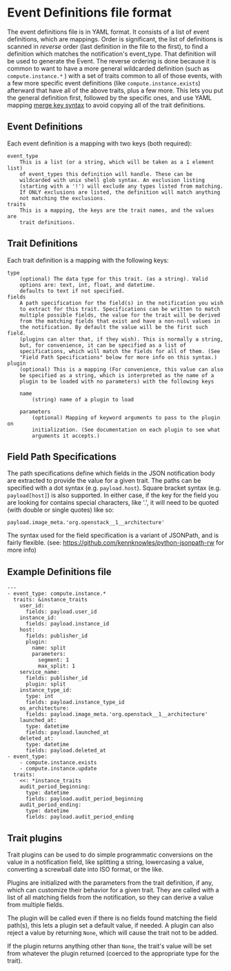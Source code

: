# Event Definitions file format

The event definitions file is in YAML format. It consists of a list of event
definitions, which are mappings. Order is significant, the list of definitions
is scanned in *reverse* order (last definition in the file to the first),
to find a definition which matches the notification's event_type.  That
definition will be used to generate the Event. The reverse ordering is done
because it is common to want to have a more general wildcarded definition
(such as `compute.instance.*` ) with a set of traits common to all of those
events, with a few more specific event definitions (like
`compute.instance.exists`) afterward that have all of the above traits, plus
a few more. This lets you put the general definition first, followed by the
specific ones, and use YAML mapping [merge key syntax](http://yaml.org/type/merge.html)
to avoid copying all of the trait definitions.

## Event Definitions

Each event definition is a mapping with two keys (both required):

    event_type
        This is a list (or a string, which will be taken as a 1 element list)
        of event_types this definition will handle. These can be
        wildcarded with unix shell glob syntax. An exclusion listing
        (starting with a '!') will exclude any types listed from matching.
        If ONLY exclusions are listed, the definition will match anything
        not matching the exclusions.
    traits
        This is a mapping, the keys are the trait names, and the values are
        trait definitions.

## Trait Definitions

Each trait definition is a mapping with the following keys:

    type
        (optional) The data type for this trait. (as a string). Valid
        options are: text, int, float, and datetime.
        defaults to text if not specified.
    fields
        A path specification for the field(s) in the notification you wish
        to extract for this trait. Specifications can be written to match
        multiple possible fields, the value for the trait will be derived
        from the matching fields that exist and have a non-null values in
        the notification. By default the value will be the first such field.
        (plugins can alter that, if they wish). This is normally a string,
        but, for convenience, it can be specified as a list of
        specifications, which will match the fields for all of them. (See
        "Field Path Specifications" below for more info on this syntax.)
    plugin
        (optional) This is a mapping (For convenience, this value can also
        be specified as a string, which is interpreted as the name of a
        plugin to be loaded with no parameters) with the following keys

        name
            (string) name of a plugin to load

        parameters
            (optional) Mapping of keyword arguments to pass to the plugin on
            initialization. (See documentation on each plugin to see what
            arguments it accepts.)

## Field Path Specifications

The path specifications define which fields in the JSON notification
body are extracted to provide the value for a given trait.  The paths
can be specified with a dot syntax (e.g. `payload.host`). Square
bracket syntax (e.g. `payload[host]`) is also supported. In either
case, if the key for the field you are looking for contains special
characters, like '.', it will need to be quoted (with double or single
quotes) like so:

    payload.image_meta.'org.openstack__1__architecture'

The syntax used for the field specification is a variant of JSONPath,
and is fairly flexible. (see: https://github.com/kennknowles/python-jsonpath-rw for more info)

## Example Definitions file

    ---
    - event_type: compute.instance.*
      traits: &instance_traits
        user_id:
          fields: payload.user_id
        instance_id:
          fields: payload.instance_id
        host:
          fields: publisher_id
          plugin:
            name: split
            parameters:
              segment: 1
              max_split: 1
        service_name:
          fields: publisher_id
          plugin: split
        instance_type_id:
          type: int
          fields: payload.instance_type_id
        os_architecture:
          fields: payload.image_meta.'org.openstack__1__architecture'
        launched_at:
          type: datetime
          fields: payload.launched_at
        deleted_at:
          type: datetime
          fields: payload.deleted_at
    - event_type:
        - compute.instance.exists
        - compute.instance.update
      traits:
        <<: *instance_traits
        audit_period_beginning:
          type: datetime
          fields: payload.audit_period_beginning
        audit_period_ending:
          type: datetime
          fields: payload.audit_period_ending

## Trait plugins

Trait plugins can be used to do simple programmatic conversions on the value in
a notification field, like splitting a string, lowercasing a value, converting
a screwball date into ISO format, or the like.

Plugins are initialized with the parameters from the trait definition, if any,
which can customize their behavior for a given trait.
They are called with a list of all matching fields from the notification,
so they can derive a value from multiple fields.

The plugin will be called even if there is no fields found matching the field
path(s), this lets a plugin set a default value, if needed.
A plugin can also reject a value by returning `None`, which will cause the trait not to be
added.

If the plugin returns anything other than `None`, the trait's value
will be set from whatever the plugin returned (coerced to the appropriate type
for the trait).
